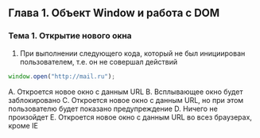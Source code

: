 ## Глава 1. Объект Window и работа с DOM
### Тема 1. Открытие нового окна
1. При выполнении следующего кода, который не был инициирован пользователем, т.е. он не совершал действий

 ```javascript
 window.open("http://mail.ru");
 ```
  A. Откроется новое окно с данным URL
  B. Всплывающее окно будет заблокировано
  C. Откроется новое окно с данным URL, но при этом пользователю будет показано предупреждение
  D. Ничего не произойдет
  E. Откроется новое окно с данным URL во всез браузерах, кроме IE


